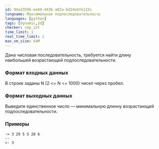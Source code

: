 ```yaml
---
id: 94a23596-ee69-4436-a02a-bd24ebfe115c
longname: Максимальная подпоследовательность
languages: [python]
tags: [dynamic,1d]
checker: cmp_int
time_limit: 1
real_time_limit: 1
max_vm_size: 64M
---
```


Дана числовая последовательность, требуется найти длину наибольшей возрастающей подпоследовательности.

### Формат входных данных

В строке заданы N (2 <= N <= 1000) чисел через пробел.

### Формат выходных данных

Выведите единственное число — минимальную длинну возрастающей подпоследовательности.

### Примеры

```
-> 3 29 5 5 28 6
--
<- 3
```